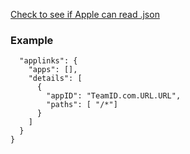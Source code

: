 [Check to see if Apple can read .json](https://app-site-association.cdn-apple.com/a/v1/tesla.com)

### Example

```{
  "applinks": {
    "apps": [],
    "details": [
      {
        "appID": "TeamID.com.URL.URL",
        "paths": [ "/*"]
      }
    ]
  }
}
```

